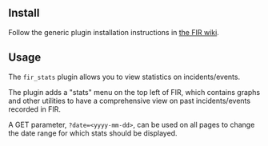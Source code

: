 ## Install

Follow the generic plugin installation instructions in [the FIR wiki](https://github.com/certsocietegenerale/FIR/wiki/Plugins).

## Usage

The `fir_stats` plugin allows you to view statistics on incidents/events.

The plugin adds a "stats" menu on the top left of FIR, which contains graphs and other utilities to have a comprehensive view on past incidents/events recorded in FIR.

A GET parameter, `?date=<yyyy-mm-dd>`, can be used on all pages to change the date range for which stats should be displayed.
